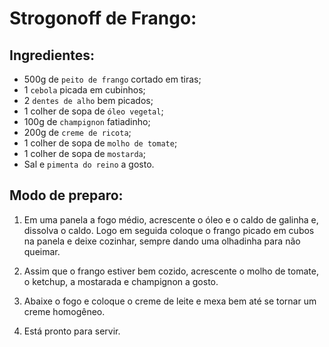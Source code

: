 
# Strogonoff de Frango:
## Ingredientes:   
<!--- lista não ordenada --->
* 500g de `peito de frango` cortado em tiras;  
* 1 `cebola` picada em cubinhos;  
* 2 `dentes de alho` bem picados;  
* 1 colher de sopa de `óleo vegetal`;  
* 100g de `champignon` fatiadinho;  
* 200g de `creme de ricota`;  
* 1 colher de sopa de `molho de tomate`;  
* 1 colher de sopa de `mostarda`;  
* Sal e `pimenta do reino` a gosto.  

## Modo de preparo:  
<!--- lista ordenada --->
1. Em uma panela a fogo médio, acrescente o óleo e o caldo de galinha e, dissolva o caldo. Logo em seguida coloque o frango picado em cubos na panela e deixe cozinhar, sempre dando uma olhadinha para não queimar.    

1. Assim que o frango estiver bem cozido, acrescente o molho de tomate, o ketchup, a mostarada e champignon a gosto.  

1. Abaixe o fogo e coloque o creme de leite e mexa bem até se tornar um creme homogêneo.  
1. Está pronto para servir.